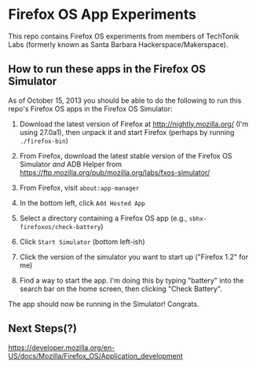 # Firefox OS App Experiments

This repo contains Firefox OS experiments from members of TechTonik
Labs (formerly known as Santa Barbara Hackerspace/Makerspace).


## How to run these apps in the Firefox OS Simulator

As of October 15, 2013 you should be able to do the following to run
this repo's Firefox OS apps in the Firefox OS Simulator:

1. Download the latest version of Firefox at
<http://nightly.mozilla.org/> (I'm using 27.0a1), then unpack it and
start Firefox (perhaps by running `./firefox-bin`)

2. From Firefox, download the latest stable version of the Firefox OS
Simulator _and_ ADB Helper from
<https://ftp.mozilla.org/pub/mozilla.org/labs/fxos-simulator/>

3. From Firefox, visit `about:app-manager`

4. In the bottom left, click `Add Hosted App`

5. Select a directory containing a Firefox OS app (e.g.,
`sbhx-firefoxos/check-battery`)

6. Click `Start Simulator` (bottom left-ish)

7. Click the version of the simulator you want to start up ("Firefox
1.2" for me)

8. Find a way to start the app. I'm doing this by typing "battery"
into the search bar on the home screen, then clicking "Check Battery".


The app should now be running in the Simulator! Congrats.


## Next Steps(?)

<https://developer.mozilla.org/en-US/docs/Mozilla/Firefox_OS/Application_development>

